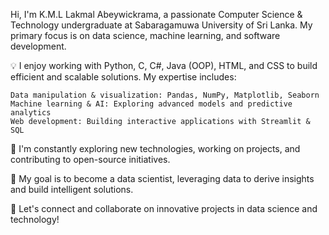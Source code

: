 Hi, I'm K.M.L Lakmal Abeywickrama, a passionate Computer Science & Technology undergraduate at Sabaragamuwa University of Sri Lanka. My primary focus is on data science, machine learning, and software development.

💡 I enjoy working with Python, C, C#, Java (OOP), HTML, and CSS to build efficient and scalable solutions. My expertise includes:

    Data manipulation & visualization: Pandas, NumPy, Matplotlib, Seaborn
    Machine learning & AI: Exploring advanced models and predictive analytics
    Web development: Building interactive applications with Streamlit & SQL

🚀 I'm constantly exploring new technologies, working on projects, and contributing to open-source initiatives.

📌 My goal is to become a data scientist, leveraging data to derive insights and build intelligent solutions.

🔗 Let's connect and collaborate on innovative projects in data science and technology!
